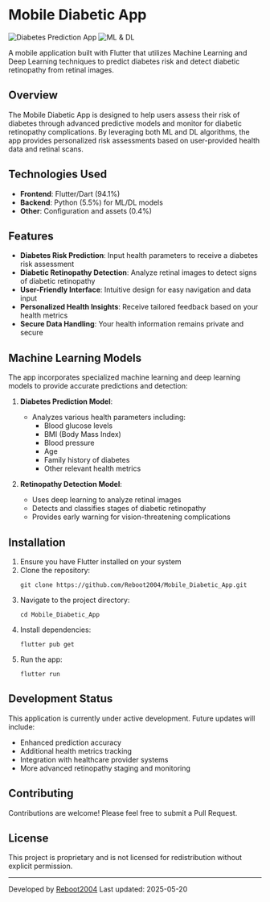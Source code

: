 # Mobile Diabetic App

![Diabetes Prediction App](https://img.shields.io/badge/Flutter-Diabetes%20Prediction-blue)
![ML & DL](https://img.shields.io/badge/ML%20%26%20DL-Enabled-green)

A mobile application built with Flutter that utilizes Machine Learning and Deep Learning techniques to predict diabetes risk and detect diabetic retinopathy from retinal images.

## Overview

The Mobile Diabetic App is designed to help users assess their risk of diabetes through advanced predictive models and monitor for diabetic retinopathy complications. By leveraging both ML and DL algorithms, the app provides personalized risk assessments based on user-provided health data and retinal scans.

## Technologies Used

- **Frontend**: Flutter/Dart (94.1%)
- **Backend**: Python (5.5%) for ML/DL models
- **Other**: Configuration and assets (0.4%)

## Features

- **Diabetes Risk Prediction**: Input health parameters to receive a diabetes risk assessment
- **Diabetic Retinopathy Detection**: Analyze retinal images to detect signs of diabetic retinopathy
- **User-Friendly Interface**: Intuitive design for easy navigation and data input
- **Personalized Health Insights**: Receive tailored feedback based on your health metrics
- **Secure Data Handling**: Your health information remains private and secure

## Machine Learning Models

The app incorporates specialized machine learning and deep learning models to provide accurate predictions and detection:

1. **Diabetes Prediction Model**:
   - Analyzes various health parameters including:
     - Blood glucose levels
     - BMI (Body Mass Index)
     - Blood pressure
     - Age
     - Family history of diabetes
     - Other relevant health metrics

2. **Retinopathy Detection Model**:
   - Uses deep learning to analyze retinal images
   - Detects and classifies stages of diabetic retinopathy
   - Provides early warning for vision-threatening complications

## Installation

1. Ensure you have Flutter installed on your system
2. Clone the repository:
   ```
   git clone https://github.com/Reboot2004/Mobile_Diabetic_App.git
   ```
3. Navigate to the project directory:
   ```
   cd Mobile_Diabetic_App
   ```
4. Install dependencies:
   ```
   flutter pub get
   ```
5. Run the app:
   ```
   flutter run
   ```

## Development Status

This application is currently under active development. Future updates will include:
- Enhanced prediction accuracy
- Additional health metrics tracking
- Integration with healthcare provider systems
- More advanced retinopathy staging and monitoring

## Contributing

Contributions are welcome! Please feel free to submit a Pull Request.

## License

This project is proprietary and is not licensed for redistribution without explicit permission.

---

Developed by [Reboot2004](https://github.com/Reboot2004)
Last updated: 2025-05-20
